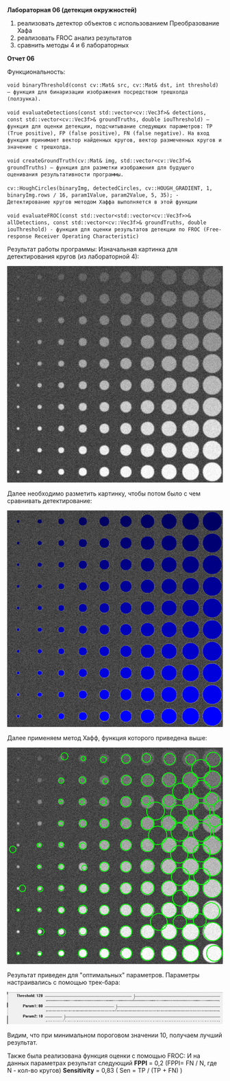 **Лабораторная 06 (детекция окружностей)**
1.	реализовать детектор объектов с использованием Преобразование Хафа
2.	реализовать FROC анализ результатов
3.	сравнить методы 4 и 6 лабораторных



**Отчет 06**
	 
Функциональность:

	void binaryThreshold(const cv::Mat& src, cv::Mat& dst, int threshold) – функция для бинаризации изображения посредством трешхолда (ползунка).
 
	void evaluateDetections(const std::vector<cv::Vec3f>& detections, const std::vector<cv::Vec3f>& groundTruths, double iouThreshold) – функция для оценки детекции, подсчитывание следующих параметров: TP (True positive), FP (false positive), FN (false negative). На вход функция принимает вектор найденных кругов, вектор размеченных кругов и значение с трешхолда.
 
	void createGroundTruth(cv::Mat& img, std::vector<cv::Vec3f>& groundTruths) – функция для разметки изображения для будущего оценивания результативности программы.

	cv::HoughCircles(binaryImg, detectedCircles, cv::HOUGH_GRADIENT, 1, binaryImg.rows / 16, param1Value, param2Value, 5, 35); - Детектирование кругов методом Хаффа выполняется в этой функции

 	void evaluateFROC(const std::vector<std::vector<cv::Vec3f>>& allDetections, const std::vector<cv::Vec3f>& groundTruths, double iouThreshold) - функция для оценки результатов детекции по FROC (Free-response Receiver Operating Characteristic)

Результат работы программы: 
	Изначальная картинка для детектирования кругов (из лабораторной 4):

 ![FinalyPic](/prj.lab/lab04/ReallyPic.png)
 
Далее необходимо разметить картинку, чтобы потом было с чем сравнивать детектирование:

![BinTrue](/prj.lab/lab06/BinTrue.png)


Далее применяем метод Хафф, функция которого приведена выше:

![BinDet](/prj.lab/lab06/BinDet.png)

Результат приведен для "оптимальных" параметров. Параметры настраивались с помощью трек-бара:

![TrackBar](/prj.lab/lab06/HaffBar.png)

Видим, что при минимальном пороговом значении 10, получаем лучший результат.

Также была реализована функция оценки с помощью FROC: И на данных параметрах результат следующий
**FPPI** = 0,2 (FPPI= FN / N, где N - кол-во кругов)
**Sensitivity** = 0,83 ( Sen = TP / (TP + FN) )
